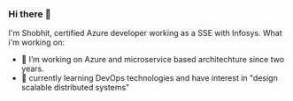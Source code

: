 ### Hi there 👋
I'm Shobhit, certified Azure developer working as a SSE with Infosys.
What i'm working on:
- 🔭 I’m working on Azure and microservice based architechture since two years.
- 🤞 currently learning DevOps technologies and have interest in "design scalable distributed systems"

